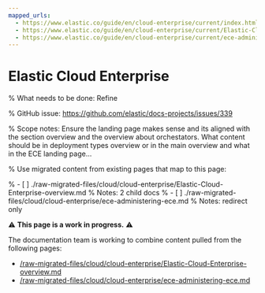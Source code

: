 ```yaml
---
mapped_urls:
  - https://www.elastic.co/guide/en/cloud-enterprise/current/index.html
  - https://www.elastic.co/guide/en/cloud-enterprise/current/Elastic-Cloud-Enterprise-overview.html
  - https://www.elastic.co/guide/en/cloud-enterprise/current/ece-administering-ece.html
---
```


# Elastic Cloud Enterprise

% What needs to be done: Refine

% GitHub issue: https://github.com/elastic/docs-projects/issues/339

% Scope notes: Ensure the landing page makes sense and its aligned with the section overview and the overview about orchestators. What content should be in deployment types overview or in the main overview and what in the ECE landing page...

% Use migrated content from existing pages that map to this page:

% - [ ] ./raw-migrated-files/cloud/cloud-enterprise/Elastic-Cloud-Enterprise-overview.md
%      Notes: 2 child docs
% - [ ] ./raw-migrated-files/cloud/cloud-enterprise/ece-administering-ece.md
%      Notes: redirect only

⚠️ **This page is a work in progress.** ⚠️

The documentation team is working to combine content pulled from the following pages:

* [/raw-migrated-files/cloud/cloud-enterprise/Elastic-Cloud-Enterprise-overview.md](/raw-migrated-files/cloud/cloud-enterprise/Elastic-Cloud-Enterprise-overview.md)
* [/raw-migrated-files/cloud/cloud-enterprise/ece-administering-ece.md](/raw-migrated-files/cloud/cloud-enterprise/ece-administering-ece.md)